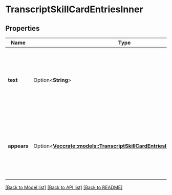 # TranscriptSkillCardEntriesInner

## Properties

Name | Type | Description | Notes
------------ | ------------- | ------------- | -------------
**text** | Option<**String**> | The text of the entry. This would be the transcribed text assigned to the entry on the timeline. | [optional]
**appears** | Option<[**Vec<crate::models::TranscriptSkillCardEntriesInnerAppearsInner>**](TranscriptSkillCard_entries_inner_appears_inner.md)> | Defines when a transcribed bit of text appears. This only includes a start time and no end time. | [optional]

[[Back to Model list]](../README.md#documentation-for-models) [[Back to API list]](../README.md#documentation-for-api-endpoints) [[Back to README]](../README.md)


